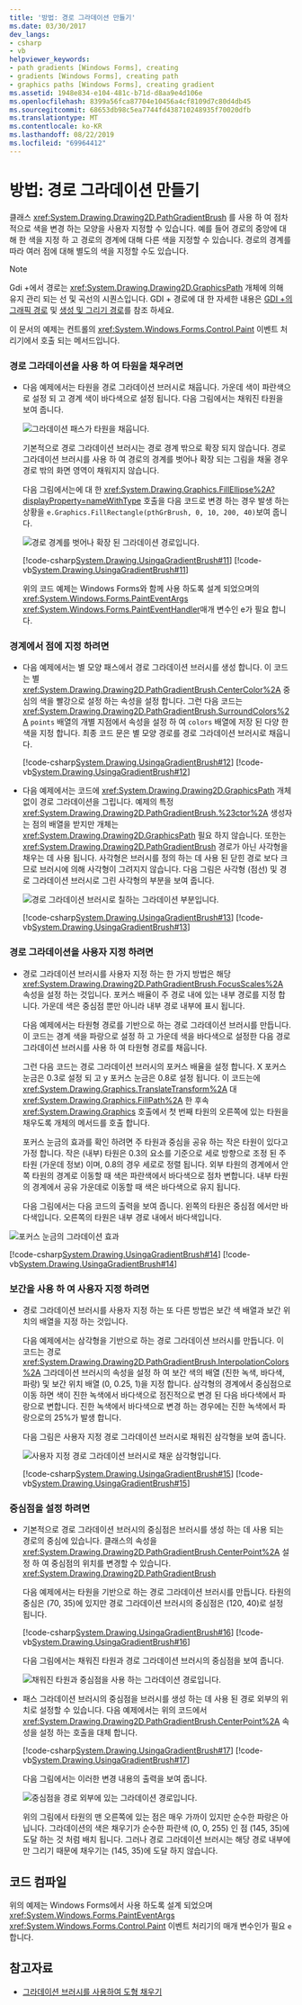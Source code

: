 ```yaml
---
title: '방법: 경로 그라데이션 만들기'
ms.date: 03/30/2017
dev_langs:
- csharp
- vb
helpviewer_keywords:
- path gradients [Windows Forms], creating
- gradients [Windows Forms], creating path
- graphics paths [Windows Forms], creating gradient
ms.assetid: 1948e834-e104-481c-b71d-d8aa9e4d106e
ms.openlocfilehash: 8399a56fca87704e10456a4cf8109d7c80d4db45
ms.sourcegitcommit: 68653db98c5ea7744fd438710248935f70020dfb
ms.translationtype: MT
ms.contentlocale: ko-KR
ms.lasthandoff: 08/22/2019
ms.locfileid: "69964412"
---
```

# <a name="how-to-create-a-path-gradient"></a>방법: 경로 그라데이션 만들기
클래스 <xref:System.Drawing.Drawing2D.PathGradientBrush> 를 사용 하 여 점차적으로 색을 변경 하는 모양을 사용자 지정할 수 있습니다. 예를 들어 경로의 중앙에 대해 한 색을 지정 하 고 경로의 경계에 대해 다른 색을 지정할 수 있습니다. 경로의 경계를 따라 여러 점에 대해 별도의 색을 지정할 수도 있습니다.  
  
> [!NOTE]
> Gdi +에서 경로는 <xref:System.Drawing.Drawing2D.GraphicsPath> 개체에 의해 유지 관리 되는 선 및 곡선의 시퀀스입니다. GDI + 경로에 대 한 자세한 내용은 [GDI +의 그래픽 경로](graphics-paths-in-gdi.md) 및 [생성 및 그리기 경로](constructing-and-drawing-paths.md)를 참조 하세요.  

이 문서의 예제는 컨트롤의 <xref:System.Windows.Forms.Control.Paint> 이벤트 처리기에서 호출 되는 메서드입니다.  

### <a name="to-fill-an-ellipse-with-a-path-gradient"></a>경로 그라데이션을 사용 하 여 타원을 채우려면  
  
- 다음 예제에서는 타원을 경로 그라데이션 브러시로 채웁니다. 가운데 색이 파란색으로 설정 되 고 경계 색이 바다색으로 설정 됩니다. 다음 그림에서는 채워진 타원을 보여 줍니다.  
  
     ![그라데이션 패스가 타원을 채웁니다.](./media/how-to-create-a-path-gradient/gradient-path-filled-ellipse.png)  
  
     기본적으로 경로 그라데이션 브러시는 경로 경계 밖으로 확장 되지 않습니다. 경로 그라데이션 브러시를 사용 하 여 경로의 경계를 벗어나 확장 되는 그림을 채울 경우 경로 밖의 화면 영역이 채워지지 않습니다.  
  
     다음 그림에서는에 대 한 <xref:System.Drawing.Graphics.FillEllipse%2A?displayProperty=nameWithType> 호출을 다음 코드로 변경 하는 경우 발생 하는 상황을 `e.Graphics.FillRectangle(pthGrBrush, 0, 10, 200, 40)`보여 줍니다.  
  
     ![경로 경계를 벗어나 확장 된 그라데이션 경로입니다.](./media/how-to-create-a-path-gradient/gradient-path-extended-beyond-boundary.png)  
  
     [!code-csharp[System.Drawing.UsingaGradientBrush#11](~/samples/snippets/csharp/VS_Snippets_Winforms/System.Drawing.UsingaGradientBrush/CS/Class1.cs#11)]
     [!code-vb[System.Drawing.UsingaGradientBrush#11](~/samples/snippets/visualbasic/VS_Snippets_Winforms/System.Drawing.UsingaGradientBrush/VB/Class1.vb#11)]  
  
     위의 코드 예제는 Windows Forms와 함께 사용 하도록 설계 되었으며의 <xref:System.Windows.Forms.PaintEventArgs> <xref:System.Windows.Forms.PaintEventHandler>매개 변수인 e가 필요 합니다.  
  
### <a name="to-specify-points-on-the-boundary"></a>경계에서 점에 지정 하려면  
  
- 다음 예제에서는 별 모양 패스에서 경로 그라데이션 브러시를 생성 합니다. 이 코드는 별 <xref:System.Drawing.Drawing2D.PathGradientBrush.CenterColor%2A> 중심의 색을 빨강으로 설정 하는 속성을 설정 합니다. 그런 다음 코드는 <xref:System.Drawing.Drawing2D.PathGradientBrush.SurroundColors%2A> `points` 배열의 개별 지점에서 속성을 설정 하 여 `colors` 배열에 저장 된 다양 한 색을 지정 합니다. 최종 코드 문은 별 모양 경로를 경로 그라데이션 브러시로 채웁니다.  
  
     [!code-csharp[System.Drawing.UsingaGradientBrush#12](~/samples/snippets/csharp/VS_Snippets_Winforms/System.Drawing.UsingaGradientBrush/CS/Class1.cs#12)]
     [!code-vb[System.Drawing.UsingaGradientBrush#12](~/samples/snippets/visualbasic/VS_Snippets_Winforms/System.Drawing.UsingaGradientBrush/VB/Class1.vb#12)]  
  
- 다음 예제에서는 코드에 <xref:System.Drawing.Drawing2D.GraphicsPath> 개체 없이 경로 그라데이션을 그립니다. 예제의 특정 <xref:System.Drawing.Drawing2D.PathGradientBrush.%23ctor%2A> 생성자는 점의 배열을 받지만 개체는 <xref:System.Drawing.Drawing2D.GraphicsPath> 필요 하지 않습니다. 또한는 <xref:System.Drawing.Drawing2D.PathGradientBrush> 경로가 아닌 사각형을 채우는 데 사용 됩니다. 사각형은 브러시를 정의 하는 데 사용 된 닫힌 경로 보다 크므로 브러시에 의해 사각형이 그려지지 않습니다. 다음 그림은 사각형 (점선) 및 경로 그라데이션 브러시로 그린 사각형의 부분을 보여 줍니다. 
  
     ![경로 그라데이션 브러시로 칠하는 그라데이션 부분입니다.](./media/how-to-create-a-path-gradient/gradient-painted-path-gradient-brush.png)  
  
     [!code-csharp[System.Drawing.UsingaGradientBrush#13](~/samples/snippets/csharp/VS_Snippets_Winforms/System.Drawing.UsingaGradientBrush/CS/Class1.cs#13)]
     [!code-vb[System.Drawing.UsingaGradientBrush#13](~/samples/snippets/visualbasic/VS_Snippets_Winforms/System.Drawing.UsingaGradientBrush/VB/Class1.vb#13)]  
  
### <a name="to-customize-a-path-gradient"></a>경로 그라데이션을 사용자 지정 하려면  
  
- 경로 그라데이션 브러시를 사용자 지정 하는 한 가지 방법은 해당 <xref:System.Drawing.Drawing2D.PathGradientBrush.FocusScales%2A> 속성을 설정 하는 것입니다. 포커스 배율이 주 경로 내에 있는 내부 경로를 지정 합니다. 가운데 색은 중심점 뿐만 아니라 내부 경로 내부에 표시 됩니다.  
  
     다음 예제에서는 타원형 경로를 기반으로 하는 경로 그라데이션 브러시를 만듭니다. 이 코드는 경계 색을 파랑으로 설정 하 고 가운데 색을 바다색으로 설정한 다음 경로 그라데이션 브러시를 사용 하 여 타원형 경로를 채웁니다.  
  
     그런 다음 코드는 경로 그라데이션 브러시의 포커스 배율을 설정 합니다. X 포커스 눈금은 0.3로 설정 되 고 y 포커스 눈금은 0.8로 설정 됩니다. 이 코드는에 <xref:System.Drawing.Graphics.TranslateTransform%2A> 대 <xref:System.Drawing.Graphics.FillPath%2A> 한 후속 <xref:System.Drawing.Graphics> 호출에서 첫 번째 타원의 오른쪽에 있는 타원을 채우도록 개체의 메서드를 호출 합니다.  
  
     포커스 눈금의 효과를 확인 하려면 주 타원과 중심을 공유 하는 작은 타원이 있다고 가정 합니다. 작은 (내부) 타원은 0.3의 요소를 기준으로 세로 방향으로 조정 된 주 타원 (가운데 정보) 이며, 0.8의 경우 세로로 정렬 됩니다. 외부 타원의 경계에서 안쪽 타원의 경계로 이동할 때 색은 파란색에서 바다색으로 점차 변합니다. 내부 타원의 경계에서 공유 가운데로 이동할 때 색은 바다색으로 유지 됩니다.  
  
     다음 그림에서는 다음 코드의 출력을 보여 줍니다. 왼쪽의 타원은 중심점 에서만 바다색입니다. 오른쪽의 타원은 내부 경로 내에서 바다색입니다.  
  
 ![포커스 눈금의 그라데이션 효과](./media/how-to-create-a-path-gradient/focus-scales-aqua-inner-outer-ellipse.png)  
  
 [!code-csharp[System.Drawing.UsingaGradientBrush#14](~/samples/snippets/csharp/VS_Snippets_Winforms/System.Drawing.UsingaGradientBrush/CS/Class1.cs#14)]
 [!code-vb[System.Drawing.UsingaGradientBrush#14](~/samples/snippets/visualbasic/VS_Snippets_Winforms/System.Drawing.UsingaGradientBrush/VB/Class1.vb#14)]  
  
### <a name="to-customize-with-interpolation"></a>보간을 사용 하 여 사용자 지정 하려면  
  
- 경로 그라데이션 브러시를 사용자 지정 하는 또 다른 방법은 보간 색 배열과 보간 위치의 배열을 지정 하는 것입니다.  
  
     다음 예제에서는 삼각형을 기반으로 하는 경로 그라데이션 브러시를 만듭니다. 이 코드는 경로 <xref:System.Drawing.Drawing2D.PathGradientBrush.InterpolationColors%2A> 그라데이션 브러시의 속성을 설정 하 여 보간 색의 배열 (진한 녹색, 바다색, 파랑) 및 보간 위치 배열 (0, 0.25, 1)을 지정 합니다. 삼각형의 경계에서 중심점으로 이동 하면 색이 진한 녹색에서 바다색으로 점진적으로 변경 된 다음 바다색에서 파랑으로 변합니다. 진한 녹색에서 바다색으로 변경 하는 경우에는 진한 녹색에서 파랑으로의 25%가 발생 합니다.  
  
     다음 그림은 사용자 지정 경로 그라데이션 브러시로 채워진 삼각형을 보여 줍니다.  
  
     ![사용자 지정 경로 그라데이션 브러시로 채운 삼각형입니다.](./media/how-to-create-a-path-gradient/gradient-brush-filled-triangle.png)  
  
     [!code-csharp[System.Drawing.UsingaGradientBrush#15](~/samples/snippets/csharp/VS_Snippets_Winforms/System.Drawing.UsingaGradientBrush/CS/Class1.cs#15)]
     [!code-vb[System.Drawing.UsingaGradientBrush#15](~/samples/snippets/visualbasic/VS_Snippets_Winforms/System.Drawing.UsingaGradientBrush/VB/Class1.vb#15)]  
  
### <a name="to-set-the-center-point"></a>중심점을 설정 하려면  
  
- 기본적으로 경로 그라데이션 브러시의 중심점은 브러시를 생성 하는 데 사용 되는 경로의 중심에 있습니다. 클래스의 속성을 <xref:System.Drawing.Drawing2D.PathGradientBrush.CenterPoint%2A> 설정 하 여 중심점의 위치를 변경할 수 있습니다. <xref:System.Drawing.Drawing2D.PathGradientBrush>  
  
     다음 예제에서는 타원을 기반으로 하는 경로 그라데이션 브러시를 만듭니다. 타원의 중심은 (70, 35)에 있지만 경로 그라데이션 브러시의 중심점은 (120, 40)로 설정 됩니다.  
  
     [!code-csharp[System.Drawing.UsingaGradientBrush#16](~/samples/snippets/csharp/VS_Snippets_Winforms/System.Drawing.UsingaGradientBrush/CS/Class1.cs#16)]
     [!code-vb[System.Drawing.UsingaGradientBrush#16](~/samples/snippets/visualbasic/VS_Snippets_Winforms/System.Drawing.UsingaGradientBrush/VB/Class1.vb#16)]  
  
     다음 그림에서는 채워진 타원과 경로 그라데이션 브러시의 중심점을 보여 줍니다.  
  
     ![채워진 타원과 중심점을 사용 하는 그라데이션 경로입니다.](./media/how-to-create-a-path-gradient/gradient-path-filled-ellipse-center-point.png)  
  
- 패스 그라데이션 브러시의 중심점을 브러시를 생성 하는 데 사용 된 경로 외부의 위치로 설정할 수 있습니다. 다음 예제에서는 위의 코드에서 <xref:System.Drawing.Drawing2D.PathGradientBrush.CenterPoint%2A> 속성을 설정 하는 호출을 대체 합니다.  
  
     [!code-csharp[System.Drawing.UsingaGradientBrush#17](~/samples/snippets/csharp/VS_Snippets_Winforms/System.Drawing.UsingaGradientBrush/CS/Class1.cs#17)]
     [!code-vb[System.Drawing.UsingaGradientBrush#17](~/samples/snippets/visualbasic/VS_Snippets_Winforms/System.Drawing.UsingaGradientBrush/VB/Class1.vb#17)]  
  
     다음 그림에서는 이러한 변경 내용의 출력을 보여 줍니다.  
  
     ![중심점을 경로 외부에 있는 그라데이션 경로입니다.](./media/how-to-create-a-path-gradient/gradient-path-center-point-outside.png)  
  
     위의 그림에서 타원의 맨 오른쪽에 있는 점은 매우 가까이 있지만 순수한 파랑은 아닙니다. 그라데이션의 색은 채우기가 순수한 파란색 (0, 0, 255) 인 점 (145, 35)에 도달 하는 것 처럼 배치 됩니다. 그러나 경로 그라데이션 브러시는 해당 경로 내부에만 그리기 때문에 채우기는 (145, 35)에 도달 하지 않습니다.  
  
## <a name="compiling-the-code"></a>코드 컴파일  
 위의 예제는 Windows Forms에서 사용 하도록 설계 되었으며 <xref:System.Windows.Forms.PaintEventArgs> <xref:System.Windows.Forms.Control.Paint> 이벤트 처리기의 매개 변수인가 필요 `e`합니다.  
  
## <a name="see-also"></a>참고자료

- [그라데이션 브러시를 사용하여 도형 채우기](using-a-gradient-brush-to-fill-shapes.md)

